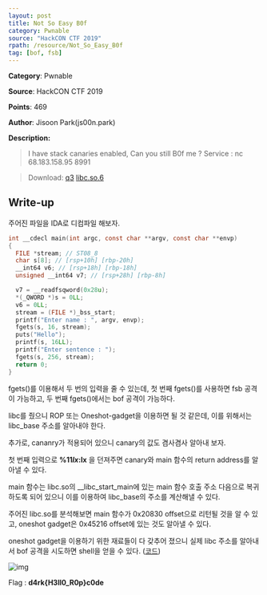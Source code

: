 ```yaml
---
layout: post
title: Not So Easy B0f
category: Pwnable
source: "HackCON CTF 2019"
rpath: /resource/Not_So_Easy_B0f
tag: [bof, fsb]
---
```


**Category**: Pwnable

**Source**: HackCON CTF 2019

**Points**: 469

**Author**: Jisoon Park(js00n.park)

**Description:** 

> I have stack canaries enabled, Can you still B0f me ? Service : nc 68.183.158.95 8991

> Download: [q3]({{site.github.master}}{{page.rpath}}/q3) [libc.so.6]({{site.github.master}}{{page.rpath}}/libc.so.6)

## Write-up

주어진 파일을 IDA로 디컴파일 해보자.

```c
int __cdecl main(int argc, const char **argv, const char **envp)
{
  FILE *stream; // ST08_8
  char s[8]; // [rsp+10h] [rbp-20h]
  __int64 v6; // [rsp+18h] [rbp-18h]
  unsigned __int64 v7; // [rsp+28h] [rbp-8h]

  v7 = __readfsqword(0x28u);
  *(_QWORD *)s = 0LL;
  v6 = 0LL;
  stream = (FILE *)_bss_start;
  printf("Enter name : ", argv, envp);
  fgets(s, 16, stream);
  puts("Hello");
  printf(s, 16LL);
  printf("Enter sentence : ");
  fgets(s, 256, stream);
  return 0;
}
```

fgets()를 이용해서 두 번의 입력을 줄 수 있는데, 첫 번째 fgets()를 사용하면 fsb 공격이 가능하고, 두 번째 fgets()에서는 bof 공격이 가능하다.

libc를 줬으니 ROP 또는 Oneshot-gadget을 이용하면 될 것 같은데, 이를 위해서는 libc_base 주소를 알아내야 한다.

추가로, cananry가 적용되어 있으니 canary의 값도 겸사겸사 알아내 보자.

첫 번째 입력으로 **%11$lx:%13$lx** 을 던져주면 canary와 main 함수의 return address를 알아낼 수 있다.

main 함수는 libc.so의 \__libc_start_main에 있는 main 함수 호출 주소 다음으로 복귀하도록 되어 있으니 이를 이용하여 libc_base의 주소를 계산해낼 수 있다.

주어진 libc.so를 분석해보면 main 함수가 0x20830 offset으로 리턴될 것을 알 수 있고, oneshot gadget은 0x45216 offset에 있는 것도 알아낼 수 있다.

oneshot gadget을 이용하기 위한 재료들이 다 갖추어 졌으니 실제 libc 주소를 알아내서 bof 공격을 시도하면 shell을 얻을 수 있다. ([코드]({{site.github.master}}{{page.rpath}}/ex.py))

![img]({{page.rpath|prepend:site.baseurl}}/flag.png)

Flag : **d4rk{H3ll0_R0p}c0de**
